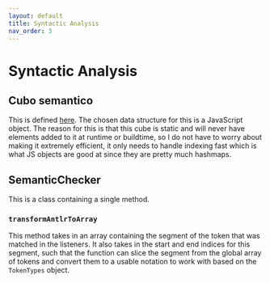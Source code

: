 ```yaml
---
layout: default
title: Syntactic Analysis
nav_order: 3
---
```


# Syntactic Analysis

## Cubo semantico

This is defined [here](https://github.com/thehaiwave/BabyDuck/blob/main/syntactic_analyzer/babyduckSemanticCube.js).
The chosen data structure for this is a JavaScript object. The reason for this is that this cube is static
and will never have elements added to it at runtime or buildtime, so I do not have to worry about making
it extremely efficient, it only needs to handle indexing fast which is what JS objects are good at since
they are pretty much hashmaps.

## SemanticChecker

This is a class containing a single method.

### `transformAntlrToArray`

This method takes in an array containing the segment of the token that was matched in the listeners. It also
takes in the start and end indices for this segment, such that the function can slice the segment from the global
array of tokens and convert them to a usable notation to work with based on the `TokenTypes` object.
